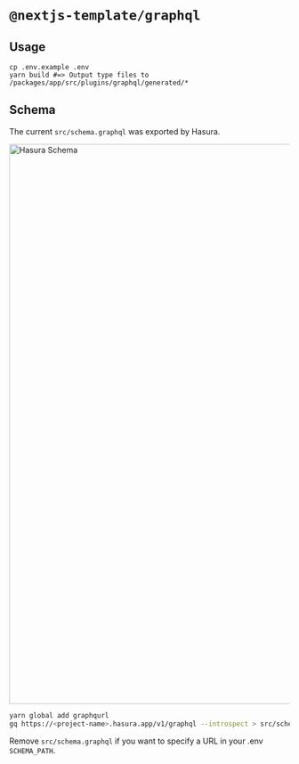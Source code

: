# `@nextjs-template/graphql`

## Usage

```
cp .env.example .env
yarn build #=> Output type files to /packages/app/src/plugins/graphql/generated/*
```

## Schema

The current `src/schema.graphql` was exported by Hasura.

<img width="1006" alt="Hasura Schema" src="https://user-images.githubusercontent.com/1271863/100516504-bf241d00-31c7-11eb-8f85-eb02a3112096.png">

```bash
yarn global add graphqurl
gq https://<project-name>.hasura.app/v1/graphql --introspect > src/schema.graphql
```

Remove `src/schema.graphql` if you want to specify a URL in your .env `SCHEMA_PATH`.
